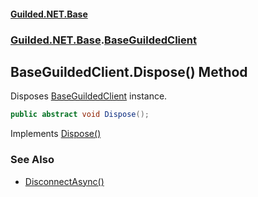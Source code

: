 
#### [Guilded.NET.Base](Guilded_NET_Base 'Guilded.NET.Base')
### [Guilded.NET.Base](Guilded_NET_Base#Guilded_NET_Base 'Guilded.NET.Base').[BaseGuildedClient](BaseGuildedClient 'Guilded.NET.Base.BaseGuildedClient')
## BaseGuildedClient.Dispose() Method

Disposes [BaseGuildedClient](BaseGuildedClient 'Guilded.NET.Base.BaseGuildedClient') instance.
```csharp
public abstract void Dispose();
```

Implements [Dispose()](https://docs.microsoft.com/en-us/dotnet/api/System.IDisposable.Dispose 'System.IDisposable.Dispose')

### See Also
- [DisconnectAsync()](BaseGuildedClient_DisconnectAsync() 'Guilded.NET.Base.BaseGuildedClient.DisconnectAsync()')